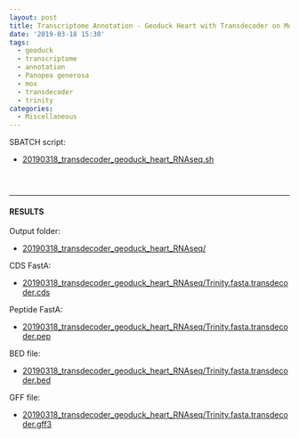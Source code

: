 ```yaml
---
layout: post
title: Transcriptome Annotation - Geoduck Heart with Transdecoder on Mox
date: '2019-03-18 15:30'
tags:
  - geoduck
  - transcriptome
  - annotation
  - Panopea generosa
  - mox
  - transdecoder
  - trinity
categories:
  - Miscellaneous
---
```

SBATCH script:

- [20190318_transdecoder_geoduck_heart_RNAseq.sh](http://gannet.fish.washington.edu/Atumefaciens/20190318_transdecoder_geoduck_heart_RNAseq/20190318_transdecoder_geoduck_heart_RNAseq.sh)

<pre><code>

</code></pre>



---

#### RESULTS

Output folder:

- [20190318_transdecoder_geoduck_heart_RNAseq/](http://gannet.fish.washington.edu/Atumefaciens/20190318_transdecoder_geoduck_heart_RNAseq/)

CDS FastA:

- [20190318_transdecoder_geoduck_heart_RNAseq/Trinity.fasta.transdecoder.cds](http://gannet.fish.washington.edu/Atumefaciens/20190318_transdecoder_geoduck_heart_RNAseq/Trinity.fasta.transdecoder.cds)

Peptide FastA:

- [20190318_transdecoder_geoduck_heart_RNAseq/Trinity.fasta.transdecoder.pep](http://gannet.fish.washington.edu/Atumefaciens/20190318_transdecoder_geoduck_heart_RNAseq/Trinity.fasta.transdecoder.pep)

BED file:

- [20190318_transdecoder_geoduck_heart_RNAseq/Trinity.fasta.transdecoder.bed](http://gannet.fish.washington.edu/Atumefaciens/20190318_transdecoder_geoduck_heart_RNAseq/Trinity.fasta.transdecoder.bed)

GFF file:

- [20190318_transdecoder_geoduck_heart_RNAseq/Trinity.fasta.transdecoder.gff3](http://gannet.fish.washington.edu/Atumefaciens/20190318_transdecoder_geoduck_heart_RNAseq/Trinity.fasta.transdecoder.gff3)
